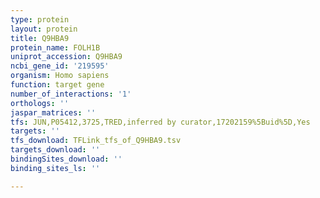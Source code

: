 ```yaml
---
type: protein
layout: protein
title: Q9HBA9
protein_name: FOLH1B
uniprot_accession: Q9HBA9
ncbi_gene_id: '219595'
organism: Homo sapiens
function: target gene
number_of_interactions: '1'
orthologs: ''
jaspar_matrices: ''
tfs: JUN,P05412,3725,TRED,inferred by curator,17202159%5Buid%5D,Yes
targets: ''
tfs_download: TFLink_tfs_of_Q9HBA9.tsv
targets_download: ''
bindingSites_download: ''
binding_sites_ls: ''

---
```

